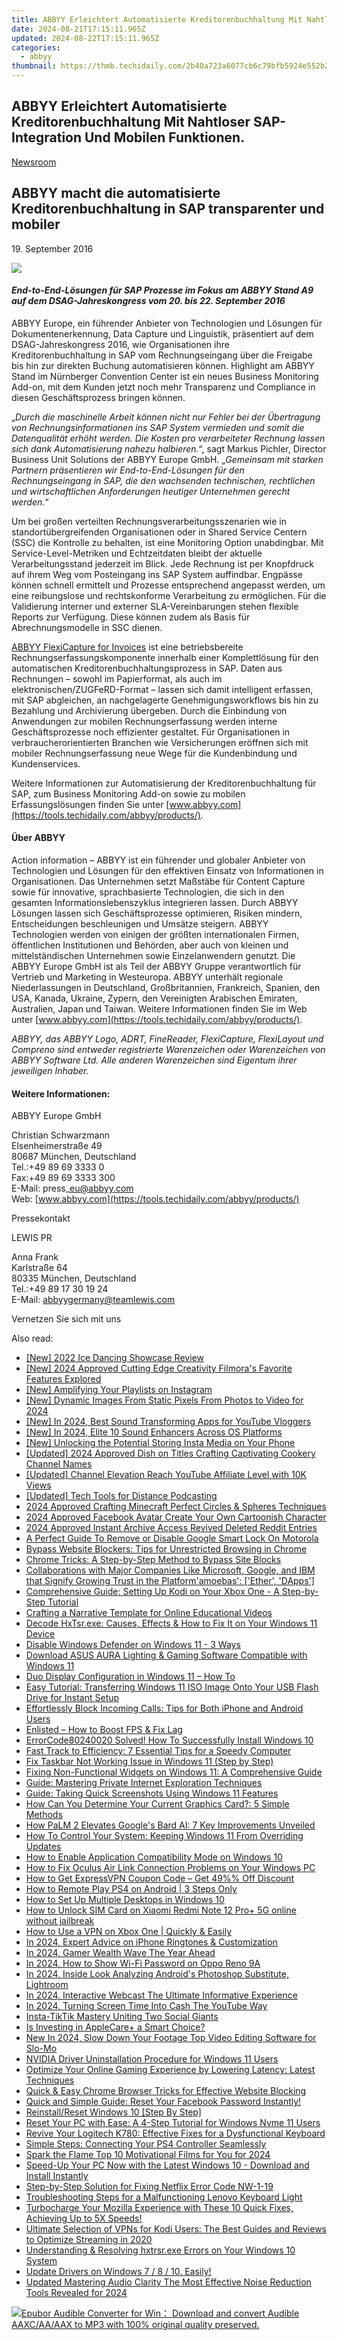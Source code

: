 ```yaml
---
title: ABBYY Erleichtert Automatisierte Kreditorenbuchhaltung Mit Nahtloser SAP-Integration Und Mobilen Funktionen.
date: 2024-08-21T17:15:11.965Z
updated: 2024-08-22T17:15:11.965Z
categories:
  - abbyy
thumbnail: https://thmb.techidaily.com/2b40a723a6077cb6c79bfb5924e552b293609acafd7a9691ad956f89a6aa172b.jpg
---
```


## ABBYY Erleichtert Automatisierte Kreditorenbuchhaltung Mit Nahtloser SAP-Integration Und Mobilen Funktionen.

[Newsroom](https://tools.techidaily.com/abbyy/products/)

## ABBYY macht die automatisierte Kreditorenbuchhaltung in SAP transparenter und mobiler

19\. September 2016

![](https://content.abbyy.com/-/media/project/abbyy/abbyy/branchtemplates/shutterstock_1272462163_1296-x-729.jpg?h=729&iar=0&w=1296)

#### _End-to-End-Lösungen für SAP Prozesse im Fokus am ABBYY Stand A9 auf dem DSAG-Jahreskongress vom 20\. bis 22\. September 2016_ 

ABBYY Europe, ein führender Anbieter von Technologien und Lösungen für Dokumentenerkennung, Data Capture und Linguistik, präsentiert auf dem DSAG-Jahreskongress 2016, wie Organisationen ihre Kreditorenbuchhaltung in SAP vom Rechnungseingang über die Freigabe bis hin zur direkten Buchung automatisieren können. Highlight am ABBYY Stand im Nürnberger Convention Center ist ein neues Business Monitoring Add-on, mit dem Kunden jetzt noch mehr Transparenz und Compliance in diesen Geschäftsprozess bringen können.  
  
„_Durch die maschinelle Arbeit können nicht nur Fehler bei der Übertragung von Rechnungsinformationen ins SAP System vermieden und somit die Datenqualität erhöht werden. Die Kosten pro verarbeiteter Rechnung lassen sich dank Automatisierung nahezu halbieren._“, sagt Markus Pichler, Director Business Unit Solutions der ABBYY Europe GmbH. „_Gemeinsam mit starken Partnern präsentieren wir End-to-End-Lösungen für den Rechnungseingang in SAP, die den wachsenden technischen, rechtlichen und wirtschaftlichen Anforderungen heutiger Unternehmen gerecht werden._“  
  
Um bei großen verteilten Rechnungsverarbeitungsszenarien wie in standortübergreifenden Organisationen oder in Shared Service Centern (SSC) die Kontrolle zu behalten, ist eine Monitoring Option unabdingbar. Mit Service-Level-Metriken und Echtzeitdaten bleibt der aktuelle Verarbeitungsstand jederzeit im Blick. Jede Rechnung ist per Knopfdruck auf ihrem Weg vom Posteingang ins SAP System auffindbar. Engpässe können schnell ermittelt und Prozesse entsprechend angepasst werden, um eine reibungslose und rechtskonforme Verarbeitung zu ermöglichen. Für die Validierung interner und externer SLA-Vereinbarungen stehen flexible Reports zur Verfügung. Diese können zudem als Basis für Abrechnungsmodelle in SSC dienen.  
  
[ABBYY FlexiCapture for Invoices](https://tools.techidaily.com/abbyy/products/) ist eine betriebsbereite Rechnungserfassungskomponente innerhalb einer Komplettlösung für den automatischen Kreditorenbuchhaltungsprozess in SAP. Daten aus Rechnungen – sowohl im Papierformat, als auch im elektronischen/ZUGFeRD-Format – lassen sich damit intelligent erfassen, mit SAP abgleichen, an nachgelagerte Genehmigungsworkflows bis hin zu Bezahlung und Archivierung übergeben. Durch die Einbindung von Anwendungen zur mobilen Rechnungserfassung werden interne Geschäftsprozesse noch effizienter gestaltet. Für Organisationen in verbraucherorientierten Branchen wie Versicherungen eröffnen sich mit mobiler Rechnungserfassung neue Wege für die Kundenbindung und Kundenservices.  
  
Weitere Informationen zur Automatisierung der Kreditorenbuchhaltung für SAP, zum Business Monitoring Add-on sowie zu mobilen Erfassungslösungen finden Sie unter [www.abbyy.com](https://tools.techidaily.com/abbyy/products/).

#### Über ABBYY

Action information – ABBYY ist ein führender und globaler Anbieter von Technologien und Lösungen für den effektiven Einsatz von Informationen in Organisationen. Das Unternehmen setzt Maßstäbe für Content Capture sowie für innovative, sprachbasierte Technologien, die sich in den gesamten Informationslebenszyklus integrieren lassen. Durch ABBYY Lösungen lassen sich Geschäftsprozesse optimieren, Risiken mindern, Entscheidungen beschleunigen und Umsätze steigern. ABBYY Technologien werden von einigen der größten internationalen Firmen, öffentlichen Institutionen und Behörden, aber auch von kleinen und mittelständischen Unternehmen sowie Einzelanwendern genutzt. Die ABBYY Europe GmbH ist als Teil der ABBYY Gruppe verantwortlich für Vertrieb und Marketing in Westeuropa. ABBYY unterhält regionale Niederlassungen in Deutschland, Großbritannien, Frankreich, Spanien, den USA, Kanada, Ukraine, Zypern, den Vereinigten Arabischen Emiraten, Australien, Japan und Taiwan. Weitere Informationen finden Sie im Web unter [www.abbyy.com](https://tools.techidaily.com/abbyy/products/).

_ABBYY, das ABBYY Logo, ADRT, FineReader, FlexiCapture, FlexiLayout und Compreno sind entweder registrierte Warenzeichen oder Warenzeichen von ABBYY Software Ltd. Alle anderen Warenzeichen sind Eigentum ihrer jeweiligen Inhaber._

#### Weitere Informationen:

ABBYY Europe GmbH

Christian Schwarzmann  
Elsenheimerstraße 49   
80687 München, Deutschland  
Tel.:+49 89 69 3333 0  
Fax:+49 89 69 3333 300  
E-Mail: press\_eu@abbyy.com  
Web: [www.abbyy.com](https://tools.techidaily.com/abbyy/products/)

Pressekontakt

LEWIS PR

Anna Frank  
Karlstraße 64  
80335 München, Deutschland  
Tel.:+49 89 17 30 19 24  
E-Mail: [abbyygermany@teamlewis.com](https://tools.techidaily.com/abbyy/products/)

  
Vernetzen Sie sich mit uns

<ins class="adsbygoogle"
     style="display:block"
     data-ad-format="autorelaxed"
     data-ad-client="ca-pub-7571918770474297"
     data-ad-slot="1223367746"></ins>



<ins class="adsbygoogle"
     style="display:block"
     data-ad-client="ca-pub-7571918770474297"
     data-ad-slot="8358498916"
     data-ad-format="auto"
     data-full-width-responsive="true"></ins>

<span class="atpl-alsoreadstyle">Also read:</span>
<div><ul>
<li><a href="https://extra-lessons.techidaily.com/new-2022-ice-dancing-showcase-review/"><u>[New] 2022 Ice Dancing Showcase Review</u></a></li>
<li><a href="https://fox-blue.techidaily.com/new-2024-approved-cutting-edge-creativity-filmoras-favorite-features-explored/"><u>[New] 2024 Approved  Cutting Edge Creativity  Filmora's Favorite Features Explored</u></a></li>
<li><a href="https://instagram-video-files.techidaily.com/new-amplifying-your-playlists-on-instagram/"><u>[New] Amplifying Your Playlists on Instagram</u></a></li>
<li><a href="https://fox-helps.techidaily.com/new-dynamic-images-from-static-pixels-from-photos-to-video-for-2024/"><u>[New] Dynamic Images From Static Pixels  From Photos to Video for 2024</u></a></li>
<li><a href="https://facebook-video-footage.techidaily.com/new-in-2024-best-sound-transforming-apps-for-youtube-vloggers/"><u>[New] In 2024, Best Sound Transforming Apps for YouTube Vloggers</u></a></li>
<li><a href="https://youtube-webster.techidaily.com/n-2024-elite-10-sound-enhancers-across-os-platforms/"><u>[New] In 2024, Elite 10 Sound Enhancers Across OS Platforms</u></a></li>
<li><a href="https://instagram-videos.techidaily.com/new-unlocking-the-potential-storing-insta-media-on-your-phone/"><u>[New] Unlocking the Potential  Storing Insta Media on Your Phone</u></a></li>
<li><a href="https://youtube-docs.techidaily.com/ed-2024-approved-dish-on-titles-crafting-captivating-cookery-channel-names/"><u>[Updated] 2024 Approved  Dish on Titles  Crafting Captivating Cookery Channel Names</u></a></li>
<li><a href="https://youtube-webster.techidaily.com/ed-channel-elevation-reach-youtube-affiliate-level-with-10k-views/"><u>[Updated] Channel Elevation  Reach YouTube Affiliate Level with 10K Views</u></a></li>
<li><a href="https://screen-capture.techidaily.com/updated-tech-tools-for-distance-podcasting/"><u>[Updated] Tech Tools for Distance Podcasting</u></a></li>
<li><a href="https://video-capture.techidaily.com/2024-approved-crafting-minecraft-perfect-circles-and-spheres-techniques/"><u>2024 Approved  Crafting Minecraft  Perfect Circles & Spheres Techniques</u></a></li>
<li><a href="https://facebook-clips.techidaily.com/2024-approved-facebook-avatar-create-your-own-cartoonish-character/"><u>2024 Approved  Facebook Avatar  Create Your Own Cartoonish Character</u></a></li>
<li><a href="https://fox-blue.techidaily.com/2024-approved-instant-archive-access-revived-deleted-reddit-entries/"><u>2024 Approved  Instant Archive Access  Revived Deleted Reddit Entries</u></a></li>
<li><a href="https://android-unlock.techidaily.com/a-perfect-guide-to-remove-or-disable-google-smart-lock-on-motorola-by-drfone-android/"><u>A Perfect Guide To Remove or Disable Google Smart Lock On Motorola</u></a></li>
<li><a href="https://techtrends.techidaily.com/bypass-website-blockers-tips-for-unrestricted-browsing-in-chrome/"><u>Bypass Website Blockers: Tips for Unrestricted Browsing in Chrome</u></a></li>
<li><a href="https://techtrends.techidaily.com/chrome-tricks-a-step-by-step-method-to-bypass-site-blocks/"><u>Chrome Tricks: A Step-by-Step Method to Bypass Site Blocks</u></a></li>
<li><a href="https://techtrends.techidaily.com/1723808322834-collaborations-with-major-companies-like-microsoft-google-and-ibm-that-signify-growing-trust-in-the-platformamoebas-ether-dapps/"><u>Collaborations with Major Companies Like Microsoft, Google, and IBM that Signify Growing Trust in the Platform'amoebas': ['Ether', 'DApps']</u></a></li>
<li><a href="https://techtrends.techidaily.com/comprehensive-guide-setting-up-kodi-on-your-xbox-one-a-step-by-step-tutorial/"><u>Comprehensive Guide: Setting Up Kodi on Your Xbox One - A Step-by-Step Tutorial</u></a></li>
<li><a href="https://youtube-videos.techidaily.com/crafting-a-narrative-template-for-online-educational-videos/"><u>Crafting a Narrative Template for Online Educational Videos</u></a></li>
<li><a href="https://techtrends.techidaily.com/decode-hxtsrexe-causes-effects-and-how-to-fix-it-on-your-windows-11-device/"><u>Decode HxTsr.exe: Causes, Effects & How to Fix It on Your Windows 11 Device</u></a></li>
<li><a href="https://techtrends.techidaily.com/disable-windows-defender-on-windows-11-3-ways/"><u>Disable Windows Defender on Windows 11 - 3 Ways</u></a></li>
<li><a href="https://techtrends.techidaily.com/download-asus-aura-lighting-and-gaming-software-compatible-with-windows-11/"><u>Download ASUS AURA Lighting & Gaming Software Compatible with Windows 11</u></a></li>
<li><a href="https://techtrends.techidaily.com/duo-display-configuration-in-windows-11-how-to/"><u>Duo Display Configuration in Windows 11 – How To</u></a></li>
<li><a href="https://techtrends.techidaily.com/easy-tutorial-transferring-windows-11-iso-image-onto-your-usb-flash-drive-for-instant-setup/"><u>Easy Tutorial: Transferring Windows 11 ISO Image Onto Your USB Flash Drive for Instant Setup</u></a></li>
<li><a href="https://techtrends.techidaily.com/1723808229768-effortlessly-block-incoming-calls-tips-for-both-iphone-and-android-users/"><u>Effortlessly Block Incoming Calls: Tips for Both iPhone and Android Users</u></a></li>
<li><a href="https://techtrends.techidaily.com/1723808226276-enlisted-how-to-boost-fps-and-fix-lag/"><u>Enlisted – How to Boost FPS & Fix Lag</u></a></li>
<li><a href="https://techtrends.techidaily.com/errorcode80240020-solved-how-to-successfully-install-windows-10/"><u>ErrorCode80240020 Solved! How To Successfully Install Windows 10</u></a></li>
<li><a href="https://tech-renaissance.techidaily.com/fast-track-to-efficiency-7-essential-tips-for-a-speedy-computer/"><u>Fast Track to Efficiency: 7 Essential Tips for a Speedy Computer</u></a></li>
<li><a href="https://techtrends.techidaily.com/fix-taskbar-not-working-issue-in-windows-11-step-by-step/"><u>Fix Taskbar Not Working Issue in Windows 11 (Step by Step)</u></a></li>
<li><a href="https://techtrends.techidaily.com/fixing-non-functional-widgets-on-windows-11-a-comprehensive-guide/"><u>Fixing Non-Functional Widgets on Windows 11: A Comprehensive Guide</u></a></li>
<li><a href="https://techtrends.techidaily.com/guide-mastering-private-internet-exploration-techniques/"><u>Guide: Mastering Private Internet Exploration Techniques</u></a></li>
<li><a href="https://techtrends.techidaily.com/guide-taking-quick-screenshots-using-windows-11-features/"><u>Guide: Taking Quick Screenshots Using Windows 11 Features</u></a></li>
<li><a href="https://techtrends.techidaily.com/how-can-you-determine-your-current-graphics-card-5-simple-methods/"><u>How Can You Determine Your Current Graphics Card?: 5 Simple Methods</u></a></li>
<li><a href="https://tech-haven.techidaily.com/how-palm-2-elevates-googles-bard-ai-7-key-improvements-unveiled/"><u>How PaLM 2 Elevates Google's Bard AI: 7 Key Improvements Unveiled</u></a></li>
<li><a href="https://techtrends.techidaily.com/how-to-control-your-system-keeping-windows-11-from-overriding-updates/"><u>How To Control Your System: Keeping Windows 11 From Overriding Updates</u></a></li>
<li><a href="https://techtrends.techidaily.com/how-to-enable-application-compatibility-mode-on-windows-10/"><u>How to Enable Application Compatibility Mode on Windows 10</u></a></li>
<li><a href="https://techtrends.techidaily.com/how-to-fix-oculus-air-link-connection-problems-on-your-windows-pc/"><u>How to Fix Oculus Air Link Connection Problems on Your Windows PC</u></a></li>
<li><a href="https://techtrends.techidaily.com/how-to-get-expressvpn-coupon-code-get-49-off-discount/"><u>How to Get ExpressVPN Coupon Code – Get 49%% Off Discount</u></a></li>
<li><a href="https://techtrends.techidaily.com/how-to-remote-play-ps4-on-android-3-steps-only/"><u>How to Remote Play PS4 on Android | 3 Steps Only</u></a></li>
<li><a href="https://techtrends.techidaily.com/how-to-set-up-multiple-desktops-in-windows-10/"><u>How to Set Up Multiple Desktops in Windows 10</u></a></li>
<li><a href="https://sim-unlock.techidaily.com/how-to-unlock-sim-card-on-xiaomi-redmi-note-12-proplus-5g-online-without-jailbreak-by-drfone-android/"><u>How to Unlock SIM Card on Xiaomi Redmi Note 12 Pro+ 5G online without jailbreak</u></a></li>
<li><a href="https://techtrends.techidaily.com/1723808222176-how-to-use-a-vpn-on-xbox-one-quickly-and-easily/"><u>How to Use a VPN on Xbox One | Quickly & Easily</u></a></li>
<li><a href="https://some-techniques.techidaily.com/in-2024-expert-advice-on-iphone-ringtones-and-customization/"><u>In 2024, Expert Advice on iPhone Ringtones & Customization</u></a></li>
<li><a href="https://youtube-help.techidaily.com/in-2024-gamer-wealth-wave-the-year-ahead/"><u>In 2024, Gamer Wealth Wave  The Year Ahead</u></a></li>
<li><a href="https://easy-unlock-android.techidaily.com/in-2024-how-to-show-wi-fi-password-on-oppo-reno-9a-by-drfone-android/"><u>In 2024, How to Show Wi-Fi Password on Oppo Reno 9A</u></a></li>
<li><a href="https://extra-skills.techidaily.com/in-2024-inside-look-analyzing-androids-photoshop-substitute-lightroom/"><u>In 2024, Inside Look  Analyzing Android's Photoshop Substitute, Lightroom</u></a></li>
<li><a href="https://audio-shaping.techidaily.com/in-2024-interactive-webcast-the-ultimate-informative-experience/"><u>In 2024, Interactive Webcast The Ultimate Informative Experience</u></a></li>
<li><a href="https://youtube-stream.techidaily.com/in-2024-turning-screen-time-into-cash-the-youtube-way/"><u>In 2024, Turning Screen Time Into Cash  The YouTube Way</u></a></li>
<li><a href="https://extra-lessons.techidaily.com/insta-tiktik-mastery-uniting-two-social-giants/"><u>Insta-TikTik Mastery  Uniting Two Social Giants</u></a></li>
<li><a href="https://buynow-marvelous.techidaily.com/is-investing-in-applecareplus-a-smart-choice/"><u>Is Investing in AppleCare+ a Smart Choice?</u></a></li>
<li><a href="https://ai-video-tools.techidaily.com/new-in-2024-slow-down-your-footage-top-video-editing-software-for-slo-mo/"><u>New In 2024, Slow Down Your Footage Top Video Editing Software for Slo-Mo</u></a></li>
<li><a href="https://techtrends.techidaily.com/nvidia-driver-uninstallation-procedure-for-windows-11-users/"><u>NVIDIA Driver Uninstallation Procedure for Windows 11 Users</u></a></li>
<li><a href="https://techtrends.techidaily.com/optimize-your-online-gaming-experience-by-lowering-latency-latest-techniques/"><u>Optimize Your Online Gaming Experience by Lowering Latency: Latest Techniques</u></a></li>
<li><a href="https://techtrends.techidaily.com/quick-and-easy-chrome-browser-tricks-for-effective-website-blocking/"><u>Quick & Easy Chrome Browser Tricks for Effective Website Blocking</u></a></li>
<li><a href="https://techtrends.techidaily.com/1723808244428-quick-and-simple-guide-reset-your-facebook-password-instantly/"><u>Quick and Simple Guide: Reset Your Facebook Password Instantly!</u></a></li>
<li><a href="https://techtrends.techidaily.com/reinstallreset-windows-10-step-by-step/"><u>Reinstall/Reset Windows 10 [Step By Step]</u></a></li>
<li><a href="https://techtrends.techidaily.com/reset-your-pc-with-ease-a-4-step-tutorial-for-windows-nvme-11-users/"><u>Reset Your PC with Ease: A 4-Step Tutorial for Windows Nvme 11 Users</u></a></li>
<li><a href="https://techtrends.techidaily.com/revive-your-logitech-k780-effective-fixes-for-a-dysfunctional-keyboard/"><u>Revive Your Logitech K780: Effective Fixes for a Dysfunctional Keyboard</u></a></li>
<li><a href="https://techtrends.techidaily.com/simple-steps-connecting-your-ps4-controller-seamlessly/"><u>Simple Steps: Connecting Your PS4 Controller Seamlessly</u></a></li>
<li><a href="https://extra-approaches.techidaily.com/spark-the-flame-top-10-motivational-films-for-you-for-2024/"><u>Spark the Flame  Top 10 Motivational Films for You for 2024</u></a></li>
<li><a href="https://techtrends.techidaily.com/speed-up-your-pc-now-with-the-latest-windows-10-download-and-install-instantly/"><u>Speed-Up Your PC Now with the Latest Windows 10 - Download and Install Instantly</u></a></li>
<li><a href="https://tech-recovery.techidaily.com/step-by-step-solution-for-fixing-netflix-error-code-nw-1-19/"><u>Step-by-Step Solution for Fixing Netflix Error Code NW-1-19</u></a></li>
<li><a href="https://techtrends.techidaily.com/troubleshooting-steps-for-a-malfunctioning-lenovo-keyboard-light/"><u>Troubleshooting Steps for a Malfunctioning Lenovo Keyboard Light</u></a></li>
<li><a href="https://techtrends.techidaily.com/1723808261034-turbocharge-your-mozilla-experience-with-these-10-quick-fixes-achieving-up-to-5x-speeds/"><u>Turbocharge Your Mozilla Experience with These 10 Quick Fixes, Achieving Up to 5X Speeds!</u></a></li>
<li><a href="https://techtrends.techidaily.com/ultimate-selection-of-vpns-for-kodi-users-the-best-guides-and-reviews-to-optimize-streaming-in-2020/"><u>Ultimate Selection of VPNs for Kodi Users: The Best Guides and Reviews to Optimize Streaming in 2020</u></a></li>
<li><a href="https://techtrends.techidaily.com/understanding-and-resolving-hxtrsrexe-errors-on-your-windows-10-system/"><u>Understanding & Resolving hxtrsr.exe Errors on Your Windows 10 System</u></a></li>
<li><a href="https://techtrends.techidaily.com/update-drivers-on-windows-7-8-10-easily/"><u>Update Drivers on Windows 7 / 8 / 10. Easily!</u></a></li>
<li><a href="https://audio-editing.techidaily.com/updated-mastering-audio-clarity-the-most-effective-noise-reduction-tools-revealed-for-2024/"><u>Updated Mastering Audio Clarity The Most Effective Noise Reduction Tools Revealed for 2024</u></a></li>
</ul></div>

<!-- affiliate ads begin -->
<a href="https://secure.2checkout.com/order/checkout.php?PRODS=4708689&QTY=1&AFFILIATE=108875&CART=1"><img src="https://www.epubor.com/images/uppic/audible-converter-interface.png" border="0">Epubor Audible Converter for Win： Download and convert Audible AAXC/AA/AAX to MP3 with 100% original quality preserved.</a>
<!-- affiliate ads end -->